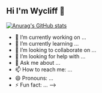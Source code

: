 ## Hi I'm Wycliff 👋

[![Anurag's GitHub stats](https://github-readme-stats.vercel.app/api?username=wycliff-ochieng)](https://github.com/wycliff-ochieng/github-readme-stats)

- 🔭 I’m currently working on ...
- 🌱 I’m currently learning ...
- 👯 I’m looking to collaborate on ...
- 🤔 I’m looking for help with ...
- 💬 Ask me about ...
- 📫 How to reach me: ...
- 😄 Pronouns: ...
- ⚡ Fun fact: ...
-->

